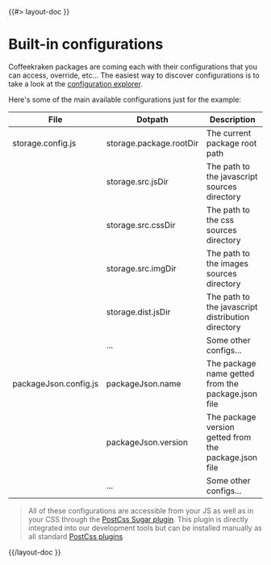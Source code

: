 <!--
/**
 * @name            Built-in configs
 * @namespace       doc.config
 * @type            Markdown
 * @platform        md
 * @status          stable
 * @menu            Documentation / Configuration           /doc/config/built-in
 *
 * @since           2.0.0
 * @author    Olivier Bossel <olivier.bossel@gmail.com> (https://coffeekraken.io)
 */
-->

{{#> layout-doc }}

# Built-in configurations

Coffeekraken packages are coming each with their configurations that you can access, override, etc...
The easiest way to discover configurations is to take a look at the [configuration explorer](/config/explorer).

Here's some of the main available configurations just for the example:

| File                  | Dotpath                 | Description                                           |
| --------------------- | ----------------------- | ----------------------------------------------------- |
| storage.config.js     | storage.package.rootDir | The current package root path                         |
|                       | storage.src.jsDir       | The path to the javascript sources directory          |
|                       | storage.src.cssDir      | The path to the css sources directory                 |
|                       | storage.src.imgDir      | The path to the images sources directory              |
|                       | storage.dist.jsDir      | The path to the javascript distribution directory     |
|                       | ...                     | Some other configs...                                 |
| packageJson.config.js | packageJson.name        | The package name getted from the package.json file    |
|                       | packageJson.version     | The package version getted from the package.json file |
|                       | ...                     | Some other configs...                                 |

> All of these configurations are accessible from your JS as well as in your CSS through the [PostCss Sugar plugin](/package/@coffeekraken/s-postcss-sugar-plugin/doc/readme). This plugin is directly integrated into our development tools but can be installed manually as all standard [PostCss plugins](https://github.com/postcss/postcss)

{{/layout-doc }}
